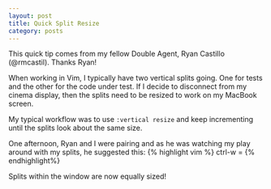 ```yaml
---
layout: post
title: Quick Split Resize
category: posts
---
```


This quick tip comes from my fellow Double Agent, Ryan Castillo (@rmcastil).  Thanks Ryan!

When working in Vim, I typically have two vertical splits going.  One for tests and the other for the code under test.  If I decide to disconnect from my cinema display, then the splits need to be resized to work on my MacBook screen.

My typical workflow was to use `:vertical resize` and keep incrementing until the splits look about the same size.

One afternoon, Ryan and I were pairing and as he was watching my play around with my splits, he suggested this: {% highlight vim %} ctrl-w = {% endhighlight%}

Splits within the window are now equally sized!
